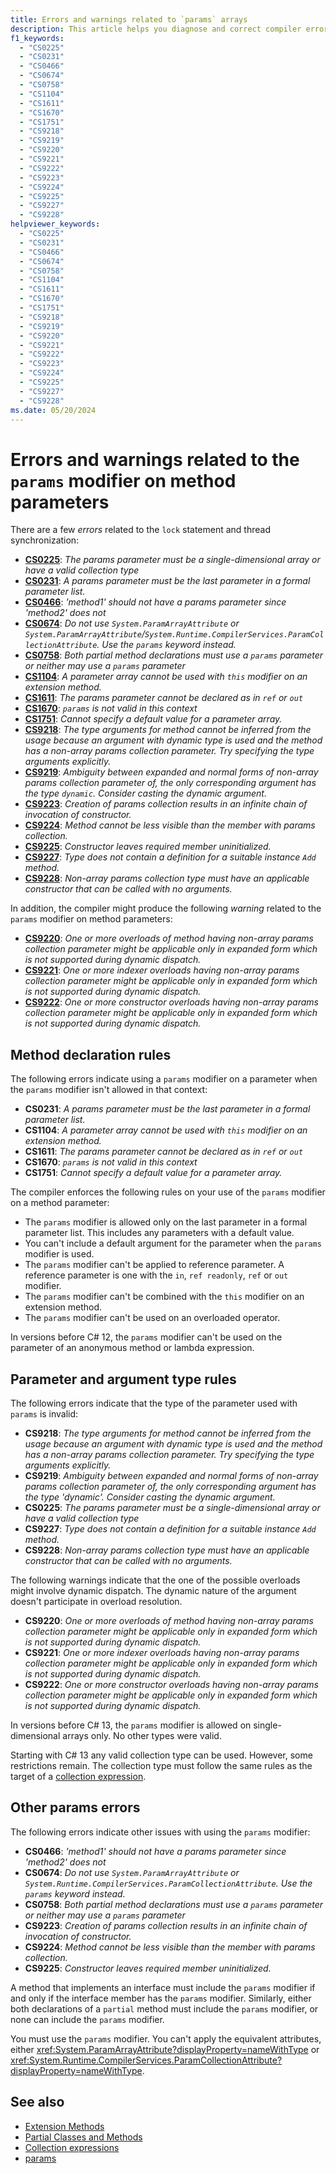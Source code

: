 ```yaml
---
title: Errors and warnings related to `params` arrays
description: This article helps you diagnose and correct compiler errors and warnings when you use the `params` modifier on method parameters.
f1_keywords:
  - "CS0225"
  - "CS0231"
  - "CS0466"
  - "CS0674"
  - "CS0758"
  - "CS1104"
  - "CS1611"
  - "CS1670"
  - "CS1751"
  - "CS9218"
  - "CS9219"
  - "CS9220"
  - "CS9221"
  - "CS9222"
  - "CS9223"
  - "CS9224"
  - "CS9225"
  - "CS9227"
  - "CS9228"
helpviewer_keywords:
  - "CS0225"
  - "CS0231"
  - "CS0466"
  - "CS0674"
  - "CS0758"
  - "CS1104"
  - "CS1611"
  - "CS1670"
  - "CS1751"
  - "CS9218"
  - "CS9219"
  - "CS9220"
  - "CS9221"
  - "CS9222"
  - "CS9223"
  - "CS9224"
  - "CS9225"
  - "CS9227"
  - "CS9228"
ms.date: 05/20/2024
---
```

# Errors and warnings related to the `params` modifier on method parameters

There are a few *errors* related to the `lock` statement and thread synchronization:

<!-- The text in this list generates issues for Acrolinx, because they don't use contractions.
That's by design. The text closely matches the text of the compiler error / warning for SEO purposes.
 -->
- [**CS0225**](#parameter-and-argument-type-rules): *The params parameter must be a single-dimensional array or have a valid collection type*
- [**CS0231**](#method-declaration-rules): *A params parameter must be the last parameter in a formal parameter list.*
- [**CS0466**](#other-params-errors): *'method1' should not have a params parameter since 'method2' does not*
- [**CS0674**](#other-params-errors): *Do not use `System.ParamArrayAttribute` or `System.ParamArrayAttribute`/`System.Runtime.CompilerServices.ParamCollectionAttribute`. Use the `params` keyword instead.*
- [**CS0758**](#other-params-errors): *Both partial method declarations must use a `params` parameter or neither may use a `params` parameter*
- [**CS1104**](#method-declaration-rules): *A parameter array cannot be used with `this` modifier on an extension method.*
- [**CS1611**](#method-declaration-rules): *The params parameter cannot be declared as in `ref` or `out`*
- [**CS1670**](#method-declaration-rules): *`params` is not valid in this context*
- [**CS1751**](#method-declaration-rules): *Cannot specify a default value for a parameter array.*
- [**CS9218**](#parameter-and-argument-type-rules): *The type arguments for method cannot be inferred from the usage because an argument with dynamic type is used and the method has a non-array params collection parameter. Try specifying the type arguments explicitly.*
- [**CS9219**](#parameter-and-argument-type-rules): *Ambiguity between expanded and normal forms of non-array params collection parameter of, the only corresponding argument has the type `dynamic`. Consider casting the dynamic argument.*
- [**CS9223**](#other-params-errors): *Creation of params collection results in an infinite chain of invocation of constructor.*
- [**CS9224**](#other-params-errors): *Method cannot be less visible than the member with params collection.*
- [**CS9225**](#other-params-errors): *Constructor leaves required member uninitialized.*
- [**CS9227**](#parameter-and-argument-type-rules): *Type does not contain a definition for a suitable instance `Add` method.*
- [**CS9228**](#parameter-and-argument-type-rules): *Non-array params collection type must have an applicable constructor that can be called with no arguments.*

In addition, the compiler might produce the following *warning* related to the `params` modifier on method parameters:

- [**CS9220**](#parameter-and-argument-type-rules): *One or more overloads of method having non-array params collection parameter might be applicable only in expanded form which is not supported during dynamic dispatch.*
- [**CS9221**](#parameter-and-argument-type-rules): *One or more indexer overloads having non-array params collection parameter might be applicable only in expanded form which is not supported during dynamic dispatch.*
- [**CS9222**](#parameter-and-argument-type-rules): *One or more constructor overloads having non-array params collection parameter might be applicable only in expanded form which is not supported during dynamic dispatch.*

## Method declaration rules

The following errors indicate using a `params` modifier on a parameter when the `params` modifier isn't allowed in that context:

- **CS0231**: *A params parameter must be the last parameter in a formal parameter list.*
- **CS1104**: *A parameter array cannot be used with `this` modifier on an extension method.*
- **CS1611**: *The params parameter cannot be declared as in `ref` or `out`*
- **CS1670**: *`params` is not valid in this context*
- **CS1751**: *Cannot specify a default value for a parameter array.*

The compiler enforces the following rules on your use of the `params` modifier on a method parameter:

- The `params` modifier is allowed only on the last parameter in a formal parameter list. This includes any parameters with a default value.
- You can't include a default argument for the parameter when the `params` modifier is used.
- The `params` modifier can't be applied to reference parameter. A reference parameter is one with the `in`, `ref readonly`, `ref` or `out` modifier.
- The `params` modifier can't be combined with the `this` modifier on an extension method.
- The `params` modifier can't be used on an overloaded operator.

In versions before C# 12, the `params` modifier can't be used on the parameter of an anonymous method or lambda expression.

## Parameter and argument type rules

The following errors indicate that the type of the parameter used with `params` is invalid:

- **CS9218**: *The type arguments for method cannot be inferred from the usage because an argument with dynamic type is used and the method has a non-array params collection parameter. Try specifying the type arguments explicitly.*
- **CS9219**: *Ambiguity between expanded and normal forms of non-array params collection parameter of, the only corresponding argument has the type 'dynamic'. Consider casting the dynamic argument.*
- **CS0225**: *The params parameter must be a single-dimensional array or have a valid collection type*
- **CS9227**: *Type does not contain a definition for a suitable instance `Add` method.*
- **CS9228**: *Non-array params collection type must have an applicable constructor that can be called with no arguments.*

The following warnings indicate that the one of the possible overloads might involve dynamic dispatch. The dynamic nature of the argument doesn't participate in overload resolution.

- **CS9220**: *One or more overloads of method having non-array params collection parameter might be applicable only in expanded form which is not supported during dynamic dispatch.*
- **CS9221**: *One or more indexer overloads having non-array params collection parameter might be applicable only in expanded form which is not supported during dynamic dispatch.*
- **CS9222**: *One or more constructor overloads having non-array params collection parameter might be applicable only in expanded form which is not supported during dynamic dispatch.*

In versions before C# 13, the `params` modifier is allowed on single-dimensional arrays only. No other types were valid.

Starting with C# 13 any valid collection type can be used. However, some restrictions remain. The collection type must follow the same rules as the target of a [collection expression](../operators/collection-expressions.md#conversions).

## Other params errors

The following errors indicate other issues with using the `params` modifier:

- **CS0466**: *'method1' should not have a params parameter since 'method2' does not*
- **CS0674**: *Do not use `System.ParamArrayAttribute` or `System.Runtime.CompilerServices.ParamCollectionAttribute`. Use the `params` keyword instead.*
- **CS0758**: *Both partial method declarations must use a `params` parameter or neither may use a `params` parameter*
- **CS9223**: *Creation of params collection results in an infinite chain of invocation of constructor.*
- **CS9224**: *Method cannot be less visible than the member with params collection.*
- **CS9225**: *Constructor leaves required member uninitialized.*

A method that implements an interface must include the `params` modifier if and only if the interface member has the `params` modifier. Similarly, either both declarations of a `partial` method must include the `params` modifier, or none can include the `params` modifier.

You must use the `params` modifier. You can't apply the equivalent attributes, either <xref:System.ParamArrayAttribute?displayProperty=nameWithType> or <xref:System.Runtime.CompilerServices.ParamCollectionAttribute?displayProperty=nameWithType>.

## See also

- [Extension Methods](../../programming-guide/classes-and-structs/extension-methods.md)
- [Partial Classes and Methods](../../programming-guide/classes-and-structs/partial-classes-and-methods.md)
- [Collection expressions](../operators/collection-expressions.md)
- [params](../keywords/method-parameters.md#params-modifier)
